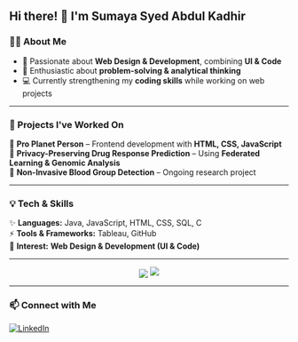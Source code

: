 
## Hi there! 👋 I'm Sumaya Syed Abdul Kadhir  

### 👩‍💻 About Me  
- 🎨 Passionate about **Web Design & Development**, combining **UI & Code**  
- 🧩 Enthusiastic about **problem-solving & analytical thinking**  
- 💻 Currently strengthening my **coding skills** while working on web projects  

---

### 🚀 Projects I've Worked On  
🔹 **Pro Planet Person** – Frontend development with **HTML, CSS, JavaScript**  
🔹 **Privacy-Preserving Drug Response Prediction** – Using **Federated Learning & Genomic Analysis**  
🔹 **Non-Invasive Blood Group Detection** – Ongoing research project  

---

### 💡 Tech & Skills  
✨ **Languages:** Java, JavaScript, HTML, CSS, SQL, C  
⚡ **Tools & Frameworks:** Tableau, GitHub  
🎨 **Interest:** **Web Design & Development (UI & Code)**

---

<div align="center">
  <img src=<div align="center">
  <img src="https://media.giphy.com/media/dWesBcTLavkZuG35MI/giphy.gif" />
</div>

---

### 📫 Connect with Me  
[![LinkedIn](https://www.linkedin.com/in/sumayasyedabdulkadhir/)](your-linkedin-url)  
  

